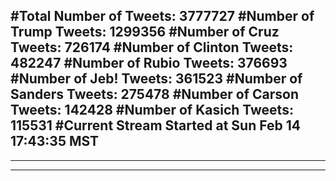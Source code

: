 #Total Number of Tweets: 3777727 
#Number of Trump Tweets: 1299356
#Number of Cruz Tweets: 726174
#Number of Clinton Tweets: 482247
#Number of Rubio Tweets: 376693
#Number of Jeb! Tweets: 361523
#Number of Sanders Tweets: 275478
#Number of Carson Tweets: 142428
#Number of Kasich Tweets: 115531
#Current Stream Started at Sun Feb 14 17:43:35 MST
---
---
---
